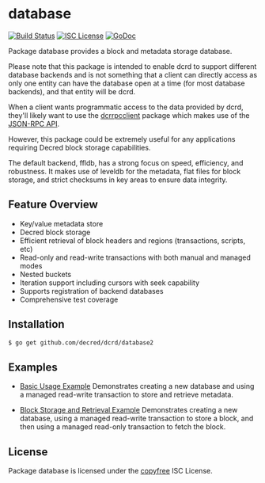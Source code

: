 database
========

[![Build Status](https://img.shields.io/travis/decred/dcrd.svg)](https://travis-ci.org/decred/dcrd)
[![ISC License](https://img.shields.io/badge/license-ISC-blue.svg)](http://copyfree.org)
[![GoDoc](https://img.shields.io/badge/godoc-reference-blue.svg)](https://godoc.org/github.com/decred/dcrd/database)

Package database provides a block and metadata storage database.

Please note that this package is intended to enable dcrd to support different
database backends and is not something that a client can directly access as only
one entity can have the database open at a time (for most database backends),
and that entity will be dcrd.

When a client wants programmatic access to the data provided by dcrd, they'll
likely want to use the [dcrrpcclient](https://github.com/decred/dcrrpcclient)
package which makes use of the [JSON-RPC API](https://github.com/decred/dcrd/tree/master/docs/json_rpc_api.mediawiki).

However, this package could be extremely useful for any applications requiring
Decred block storage capabilities.

The default backend, ffldb, has a strong focus on speed, efficiency, and
robustness.  It makes use of leveldb for the metadata, flat files for block
storage, and strict checksums in key areas to ensure data integrity.

## Feature Overview

- Key/value metadata store
- Decred block storage
- Efficient retrieval of block headers and regions (transactions, scripts, etc)
- Read-only and read-write transactions with both manual and managed modes
- Nested buckets
- Iteration support including cursors with seek capability
- Supports registration of backend databases
- Comprehensive test coverage

## Installation

```bash
$ go get github.com/decred/dcrd/database2
```

## Examples

* [Basic Usage Example](https://godoc.org/github.com/decred/dcrd/database2#example-package--BasicUsage)
  Demonstrates creating a new database and using a managed read-write
  transaction to store and retrieve metadata.

* [Block Storage and Retrieval Example](https://godoc.org/github.com/decred/dcrd/database2#example-package--BlockStorageAndRetrieval)
  Demonstrates creating a new database, using a managed read-write transaction
  to store a block, and then using a managed read-only transaction to fetch the
  block.

## License

Package database is licensed under the [copyfree](http://copyfree.org) ISC
License.
